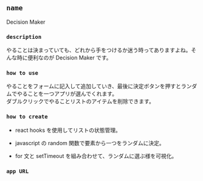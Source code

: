 ## `name`

Decision Maker

### `description`

やることは決まっていても、どれから手をつけるか迷う時ってありますよね。そんな時に便利なのが Decision Maker です。<br />

### `how to use`

やることをフォームに記入して追加していき、最後に決定ボタンを押すとランダムでやることを一つアプリが選んでくれます。<br />
ダブルクリックでやることリストのアイテムを削除できます。

### `how to create`

- react hooks を使用してリストの状態管理。

- javascript の random 関数で要素から一つをランダムに決定。

- for 文と setTimeout を組み合わせて、ランダムに選ぶ様を可視化。

### `app URL`
